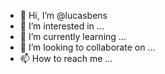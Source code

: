 - 👋 Hi, I’m @lucasbens
- 👀 I’m interested in ...
- 🌱 I’m currently learning ...
- 💞️ I’m looking to collaborate on ...
- 📫 How to reach me ...

<!---
lucasbens/lucasbens is a ✨ special ✨ repository because its `README.md` (this file) appears on your GitHub profile.
You can click the Preview link to take a look at your changes.
--->
